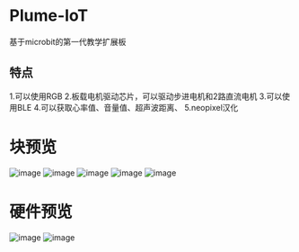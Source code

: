 # Plume-IoT
基于microbit的第一代教学扩展板

## 特点
1.可以使用RGB
2.板载电机驱动芯片，可以驱动步进电机和2路直流电机
3.可以使用BLE
4.可以获取心率值、音量值、超声波距离、
5.neopixel汉化

# 块预览
![image](http://wx3.sinaimg.cn/mw690/0079sDrtgy1frehcn6vuwj30ed0at3yn.jpg)
![image](http://wx3.sinaimg.cn/mw690/0079sDrtgy1frehcqzdkpj30e60f00sv.jpg)
![image](http://wx2.sinaimg.cn/mw690/0079sDrtgy1frehcusma9j30e309zt8l.jpg)
![image](http://wx1.sinaimg.cn/mw690/0079sDrtgy1frehd0cmovj30g50f5jry.jpg)
![image](http://wx4.sinaimg.cn/mw690/0079sDrtgy1frehd2imvdj30de0eywf0.jpg)

# 硬件预览
![image](http://wx1.sinaimg.cn/mw690/0079sDrtgy1frehs8zb0dj31kw23vnpd.jpg)
![image](http://wx1.sinaimg.cn/mw690/0079sDrtly9frei160ildj30j60ee40i.jpg)

